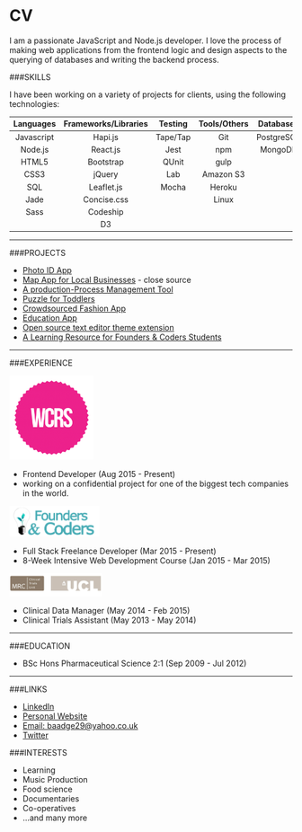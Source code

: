# CV

I am a passionate JavaScript and Node.js developer. I love the process of making web applications from the frontend logic and design aspects to the querying of databases and writing the backend process. 

###SKILLS

I have been working on a variety of projects for clients, using the following technologies:

| Languages | Frameworks/Libraries | Testing   | Tools/Others | Databases |
|:---------:|:--------------------:|:---------:|:------------:|:---------:|
| Javascript| Hapi.js              | Tape/Tap  | Git          | PostgreSQL|
| Node.js   | React.js             | Jest      | npm          | MongoDB   |
| HTML5     | Bootstrap            | QUnit     | gulp         | |
| CSS3      | jQuery               | Lab       | Amazon S3    | |
| SQL       | Leaflet.js           | Mocha     | Heroku       | | 
| Jade      | Concise.css          |           | Linux        | |
| Sass      | Codeship             |           |              | |
|           | D3

---
###PROJECTS

- [Photo ID App](photoId.md)
- [Map App for Local Businesses](map.md) - close source
- [A production-Process Management Tool](productivity.md)
- [Puzzle for Toddlers](puzzle.md)
- [Crowdsourced Fashion App](http://crowdsourced-fashion.herokuapp.com/)
- [Education App](http://pajoa.herokuapp.com/)
- [Open source text editor theme extension](https://github.com/Neats29/Brackets-Midnight-Blue-Theme)
- [A Learning Resource for Founders & Coders Students](https://github.com/Neats29/Learn-Heroku)


---

###EXPERIENCE

<img src="https://github.com/Neats29/CV/blob/master/wcrs.png" width="150">

- Frontend Developer (Aug 2015 - Present)
- working on a confidential project for one of the biggest tech companies in the world.

<img src="https://github.com/Neats29/CV/blob/master/fac.png" width="160">

- Full Stack Freelance Developer (Mar 2015 - Present)
- 8-Week Intensive Web Development Course (Jan 2015 - Mar 2015) 


<img src="https://github.com/Neats29/CV/blob/master/mrc.png" width="165">

- Clinical Data Manager (May 2014 - Feb 2015)
- Clinical Trials Assistant (May 2013 - May 2014)

--- 


###EDUCATION
- BSc Hons Pharmaceutical Science 2:1  (Sep 2009 - Jul 2012)

---
###LINKS

- [LinkedIn](https://uk.linkedin.com/in/anitaamini)
- [Personal Website](neats29.github.io)
- [Email: baadge29@yahoo.co.uk](mailto:baadge29@yahoo.co.uk)
- [Twitter](https://twitter.com/neats29)

###INTERESTS
* Learning
* Music Production
* Food science
* Documentaries
* Co-operatives
* ...and many more
